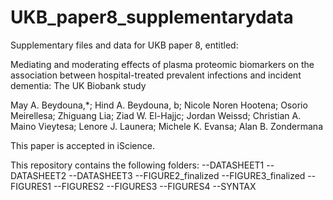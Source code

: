 # UKB_paper8_supplementarydata
Supplementary files and data for UKB paper 8, entitled:

Mediating and moderating effects of plasma proteomic biomarkers on the association between hospital-treated prevalent infections and incident dementia: The UK Biobank study

May A. Beydouna,*; Hind A. Beydouna, b; Nicole Noren Hootena; Osorio Meirellesa; Zhiguang Lia; Ziad W. El-Hajjc; Jordan Weissd; Christian A. Maino Vieytesa; Lenore J. Launera; Michele K. Evansa; Alan B. Zondermana


This paper is accepted in iScience. 

This repository contains the following folders: 
--DATASHEET1
--DATASHEET2
--DATASHEET3
--FIGURE2_finalized
--FIGURE3_finalized
--FIGURES1
--FIGURES2
--FIGURES3
--FIGURES4
--SYNTAX




